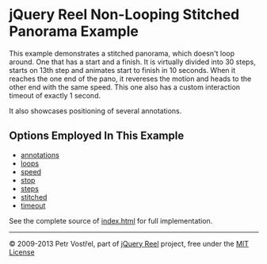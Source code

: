 jQuery Reel Non-Looping Stitched Panorama Example
=================================================

This example demonstrates a stitched panorama, which doesn't loop
around. One that has a start and a finish. It is virtually divided into
30 steps, starts on 13th step and animates start to finish in 10 seconds.
When it reaches the one end of the pano, it revereses the motion and
heads to the other end with the same speed. This one also has a custom
interaction timeout of exactly 1 second.

It also showcases positioning of several annotations.

Options Employed In This Example
--------------------------------

- [annotations](http://reel360.org/reel#annotations)
- [loops](http://reel360.org/reel#loops)
- [speed](http://reel360.org/reel#speed)
- [stop](http://reel360.org/reel#step)
- [steps](http://reel360.org/reel#steps)
- [stitched](http://reel360.org/reel#stitched)
- [timeout](http://reel360.org/reel#timeout)

See the complete source of [index.html](index.html) for full
implementation.


---
&copy; 2009-2013 Petr Vostřel, part of [jQuery Reel][reel] project, free under the [MIT License][license]



[reel]:http://reel360.org
[license]:https://raw.github.com/pisi/Reel/master/LICENSE.txt
